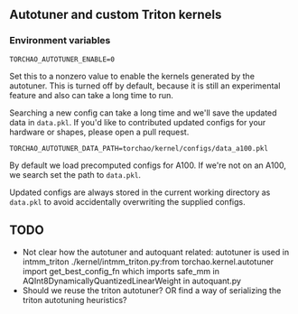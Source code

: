 ## Autotuner and custom Triton kernels

### Environment variables

`TORCHAO_AUTOTUNER_ENABLE=0`

Set this to a nonzero value to enable the kernels generated by the autotuner. This is turned off by default, because it is still an experimental feature and also can take a long time to run.

Searching a new config can take a long time and we'll save the updated data in `data.pkl`. If you'd like to contributed updated configs for your hardware or shapes, please open a pull request.

`TORCHAO_AUTOTUNER_DATA_PATH=torchao/kernel/configs/data_a100.pkl`

By default we load precomputed configs for A100. If we're not on an A100, we search set the path to `data.pkl`.

Updated configs are always stored in the current working directory as `data.pkl` to avoid accidentally overwriting the supplied configs.

## TODO

* Not clear how the autotuner and autoquant related: autotuner is used in intmm_triton ./kernel/intmm_triton.py:from torchao.kernel.autotuner import get_best_config_fn which imports safe_mm in AQInt8DynamicallyQuantizedLinearWeight in autoquant.py
* Should we reuse the triton autotuner? OR find a way of serializing the triton autotuning heuristics?

